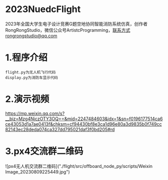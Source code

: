 # 2023NuedcFlight
2023年全国大学生电子设计竞赛G题空地协同智能消防系统仿真，创作者RongRongStudio，微信公众号ArtistcProgramming，联系方式rongrongstudio@qq.com
# 1.程序介绍
    flight.py为无人机飞行代码
    display.py为消防车显示代码
# 2.演示视频
https://mp.weixin.qq.com/s?__biz=Mzg4NjczOTY3OQ==&mid=2247484603&idx=1&sn=f0196177514ca6ce43053d1a7ae0413f&chksm=cf94430bf8e3ca1d96e80a3d9835b0f749cc82143ec28deda074ca327dd795021daf3f0bd205#rd
# 3.px4交流群二维码
![px4无人机交流群二维码]("./flight/src/offboard_node_py/scripts/Weixin Image_20230809225449.jpg")